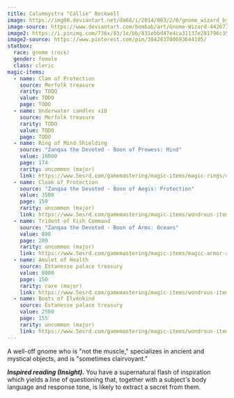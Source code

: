```yaml
---
title: Calumnystra "Callie" Rockwell
image: https://img00.deviantart.net/da68/i/2014/083/2/0/gnome_wizard_by_bombab-d7bk0ua.png
image-source: https://www.deviantart.com/bombab/art/Gnome-Wizard-442673218
image2: https://i.pinimg.com/736x/83/1e/bb/831ebbd47e4ca31137e281796c352857--fantasy-artwork-fantasy-images.jpg
image2-source: https://www.pinterest.com/pin/384283780693644105/
statbox:
  race: gnome (rock)
  gender: female
  class: cleric
magic-items:
  - name: Clam of Protection
    source: Merfolk treasure
    rarity: TODO
    value: TODO
    page: TODO
  - name: Underwater candles x10
    source: Merfolk treasure
    rarity: TODO
    value: TODO
    page: TODO
  - name: Ring of Mind Shielding
    source: "Zanqaa the Devoted - Boon of Prowess: Mind"
    value: 16000
    page: 174
    rarity: uncommon (major)
    link: https://www.5esrd.com/gamemastering/magic-items/magic-rings/#Ring_of_Mind_Shielding
  - name: Cloak of Protection
    source: "Zanqaa the Devoted - Boon of Aegis: Protection"
    value: 3500
    page: 159
    rarity: uncommon (major)
    link: https://www.5esrd.com/gamemastering/magic-items/wondrous-items#TOC-Cloak-of-Protection
  - name: Trident of Fish Command
    source: "Zanqaa the Devoted - Boon of Arms: Oceans"
    value: 800
    page: 209
    rarity: uncommon (major)
    link: https://www.5esrd.com/gamemastering/magic-items/magic-armor-and-weapons/#Trident_of_Fish_Command
  - name: Amulet of Health
    source: Estanesse palace treasury
    value: 8000
    page: 150
    rarity: rare (major)
    link: https://www.5esrd.com/gamemastering/magic-items/wondrous-items/#Amulet_of_Health
  - name: Boots of Elvenkind
    source: Estanesse palace treasury
    value: 2500
    page: 155
    rarity: uncommon (major)
    link: https://www.5esrd.com/gamemastering/magic-items/wondrous-items/#Boots_of_Elvenkind
---
```


A well-off gnome who is "not the muscle," specializes in ancient and mystical objects, and is "sometimes clairvoyant."

***Inspired reading (Insight).*** You have a supernatural flash of inspiration which yields a line of questioning that, together with a subject's body language and response tone, is likely to extract a secret from them.
